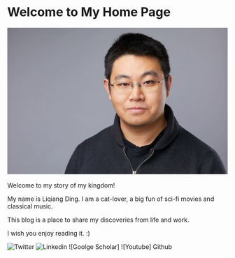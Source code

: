 # Welcome to My Home Page
![liqiang](img/liqiang.jpg)

Welcome to my story of my kingdom! 

My name is Liqiang Ding. I am a cat-lover, a big fun of sci-fi movies and classical music.

This blog is a place to share my discoveries from life and work. 

I wish you enjoy reading it. :)

![Twitter]()
![Linkedin]()
![Goolge Scholar]
![Youtube]
Github





